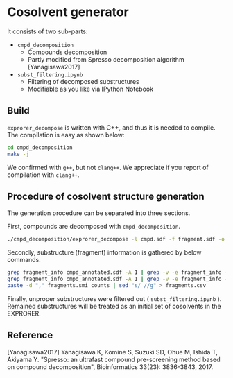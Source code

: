# Cosolvent generator

It consists of two sub-parts:

- `cmpd_decomposition`
  - Compounds decomposition
  - Partly modified from Spresso decomposition algorithm [Yanagisawa2017]
- `subst_filtering.ipynb`
  - Filtering of decomposed substructures
  - Modifiable as you like via IPython Notebook 

## Build
`exprorer_decompose` is written with C++, and thus it is needed to compile. The compilation is easy as shown below:

```bash
cd cmpd_decomposition
make -j
```

We confirmed with `g++`, but not `clang++`. We appreciate if you report of compilation with `clang++`.

## Procedure of cosolvent structure generation
The generation procedure can be separated into three sections.

First, compounds are decomposed with `cmpd_decomposition`.

```bash
./cmpd_decomposition/exprorer_decompose -l cmpd.sdf -f fragment.sdf -o cmpd_annotated.sdf
```

Secondly, substructure (fragment) information is gathered by below commands.

```bash
grep fragment_info cmpd_annotated.sdf -A 1 | grep -v -e fragment_info -e "--" | sed "s/,/\n/g" | sort | uniq -c | sort -nr | cut -c9- > fragments.smi
grep fragment_info cmpd_annotated.sdf -A 1 | grep -v -e fragment_info -e "--" | sed "s/,/\n/g" | sort | uniq -c | sort -nr | cut -c1-8 > counts
paste -d "," fragments.smi counts | sed "s/ //g" > fragments.csv
```

Finally, unproper substructures were filtered out ( `subst_filtering.ipynb` ). Remained substructures will be treated as an initial set of cosolvents in the EXPRORER. 


## Reference
[Yanagisawa2017] Yanagisawa K, Komine S, Suzuki SD, Ohue M, Ishida T, Akiyama Y. "Spresso: an ultrafast compound pre-screening method based on compound decomposition", Bioinformatics 33(23): 3836-3843, 2017.
